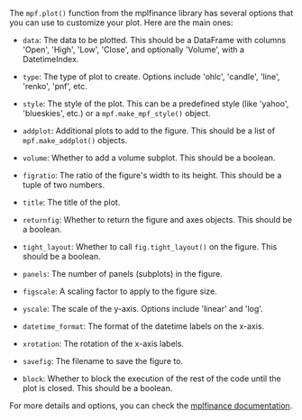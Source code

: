 The `mpf.plot()` function from the mplfinance library has several options that you can use to customize your plot. Here are the main ones:

- `data`: The data to be plotted. This should be a DataFrame with columns 'Open', 'High', 'Low', 'Close', and optionally 'Volume', with a DatetimeIndex.

- `type`: The type of plot to create. Options include 'ohlc', 'candle', 'line', 'renko', 'pnf', etc.

- `style`: The style of the plot. This can be a predefined style (like 'yahoo', 'blueskies', etc.) or a `mpf.make_mpf_style()` object.

- `addplot`: Additional plots to add to the figure. This should be a list of `mpf.make_addplot()` objects.

- `volume`: Whether to add a volume subplot. This should be a boolean.

- `figratio`: The ratio of the figure's width to its height. This should be a tuple of two numbers.

- `title`: The title of the plot.

- `returnfig`: Whether to return the figure and axes objects. This should be a boolean.

- `tight_layout`: Whether to call `fig.tight_layout()` on the figure. This should be a boolean.

- `panels`: The number of panels (subplots) in the figure.

- `figscale`: A scaling factor to apply to the figure size.

- `yscale`: The scale of the y-axis. Options include 'linear' and 'log'.

- `datetime_format`: The format of the datetime labels on the x-axis.

- `xrotation`: The rotation of the x-axis labels.

- `savefig`: The filename to save the figure to.

- `block`: Whether to block the execution of the rest of the code until the plot is closed. This should be a boolean.

For more details and options, you can check the [mplfinance documentation](https://matplotlib.org/stable/mplfinance/index.html).